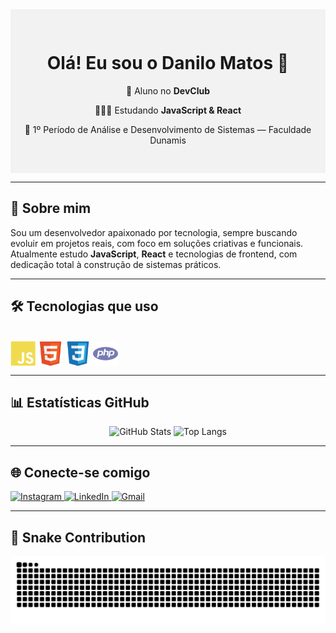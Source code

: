 <!-- Banner ou apresentação -->
<div align="center" style="background-color: #F2F2F2; padding: 30px 0;">
  <h1>Olá! Eu sou o <strong>Danilo Matos</strong> 👋</h1>
  <p>🥑 Aluno no <strong>DevClub</strong></p>
  <p>👨🏻‍💻 Estudando <strong>JavaScript & React</strong></p>
  <p>🏫 1º Período de Análise e Desenvolvimento de Sistemas — Faculdade Dunamis</p>
</div>

---

## 🚀 Sobre mim

Sou um desenvolvedor apaixonado por tecnologia, sempre buscando evoluir em projetos reais, com foco em soluções criativas e funcionais.  
Atualmente estudo **JavaScript**, **React** e tecnologias de frontend, com dedicação total à construção de sistemas práticos.

---

## 🛠️ Tecnologias que uso

<div style="display: inline_block"><br>
  <img align="center" alt="Danilo-JS" height="40" width="40" src="https://raw.githubusercontent.com/devicons/devicon/master/icons/javascript/javascript-plain.svg">
  <img align="center" alt="Danilo-HTML" height="40" width="40" src="https://raw.githubusercontent.com/devicons/devicon/master/icons/html5/html5-original.svg">
  <img align="center" alt="Danilo-CSS" height="40" width="40" src="https://raw.githubusercontent.com/devicons/devicon/master/icons/css3/css3-original.svg">
  <img align="center" alt="Danilo-PHP" height="40" width="40" src="https://raw.githubusercontent.com/devicons/devicon/master/icons/php/php-plain.svg">
</div>

---

## 📊 Estatísticas GitHub

<div align="center">
  <img height="180em" src="https://github-readme-stats.vercel.app/api?username=danilodmatos&show_icons=true&theme=radical" alt="GitHub Stats"/>
  <img height="180em" src="https://github-readme-stats.vercel.app/api/top-langs/?username=danilodmatos&layout=compact&theme=radical" alt="Top Langs"/>
</div>

---

## 🌐 Conecte-se comigo

<div align="left">
  <a href="https://www.instagram.com/danilodmatos" target="_blank">
    <img src="https://img.shields.io/badge/-Instagram-E4405F?style=for-the-badge&logo=instagram&logoColor=white" alt="Instagram"/>
  </a>
  <a href="https://www.linkedin.com/in/danilo-matos-7658b5252" target="_blank">
    <img src="https://img.shields.io/badge/-LinkedIn-0077B5?style=for-the-badge&logo=linkedin&logoColor=white" alt="LinkedIn"/>
  </a>
  <a href="mailto:daniloo.matoss18@gmail.com">
    <img src="https://img.shields.io/badge/-Gmail-D14836?style=for-the-badge&logo=gmail&logoColor=white" alt="Gmail"/>
  </a>
</div>

---

## 🐍 Snake Contribution

<picture>
  <source media="(prefers-color-scheme: dark)" srcset="https://raw.githubusercontent.com/danilodmatos/danilodmatos/output/github-contribution-grid-snake-dark.svg">
  <source media="(prefers-color-scheme: light)" srcset="https://raw.githubusercontent.com/danilodmatos/danilodmatos/output/github-contribution-grid-snake.svg">
  <img src="https://raw.githubusercontent.com/danilodmatos/danilodmatos/output/github-contribution-grid-snake.svg" alt="Snake animation">
</picture>
